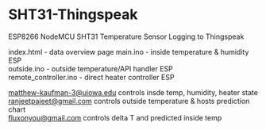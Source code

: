 # SHT31-Thingspeak
ESP8266 NodeMCU SHT31 Temperature Sensor Logging to Thingspeak

index.html - data overview page 
main.ino - inside temperature & humidity ESP           
outside.ino - outside temperature/API handler ESP         
remote_controller.ino - direct heater controller ESP     
                                  
matthew-kaufman-3@uiowa.edu controls insde temp, humidity, heater state                       
ranjeetpajeet@gmail.com controls outside temperature & hosts prediction chart                             
fluxonyou@gmail.com controls delta T and predicted inside temp
